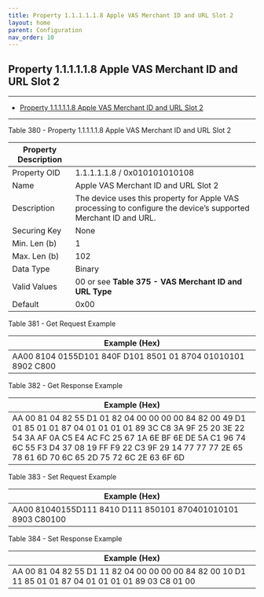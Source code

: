 ```yaml
---
title: Property 1.1.1.1.1.8 Apple VAS Merchant ID and URL Slot 2
layout: home
parent: Configuration
nav_order: 10
---
```


## Property 1.1.1.1.1.8 Apple VAS Merchant ID and URL Slot 2

---

- [Property 1.1.1.1.1.8 Apple VAS Merchant ID and URL Slot 2](#property-111118-apple-vas-merchant-id-and-url-slot-2)

---


Table 380 - Property 1.1.1.1.1.8 Apple VAS Merchant ID and URL Slot 2

| Property Description |  |
|----|----|
| Property OID | 1.1.1.1.1.8 / 0x010101010108 |
| Name | Apple VAS Merchant ID and URL Slot 2 |
| Description | The device uses this property for Apple VAS processing to configure the device’s supported Merchant ID and URL. |
| Securing Key | None |
| Min. Len (b) | 1 |
| Max. Len (b) | 102 |
| Data Type | Binary |
| Valid Values | 00 or see **Table 375 - VAS Merchant ID and URL Type** |
| Default | 0x00 |

Table 381 - Get Request Example

| Example (Hex)                                                |
|--------------------------------------------------------------|
| AA00 8104 0155D101 840F D101 8501 01 8704 01010101 8902 C800 |

Table 382 - Get Response Example

| Example (Hex) |
|----|
| AA 00 81 04 82 55 D1 01 82 04 00 00 00 00 84 82 00 49 D1 01 85 01 01 87 04 01 01 01 01 89 3C C8 3A 9F 25 20 3E 22 54 3A AF 0A C5 E4 AC FC 25 67 1A 6E BF 6E DE 5A C1 96 74 6C 55 F3 D4 37 08 19 FF F9 22 C3 9F 29 14 77 77 77 2E 65 78 61 6D 70 6C 65 2D 75 72 6C 2E 63 6F 6D |

Table 383 - Set Request Example

| Example (Hex)                                               |
|-------------------------------------------------------------|
| AA00 81040155D111 8410 D111 850101 870401010101 8903 C80100 |

Table 384 - Set Response Example

| Example (Hex) |
|----|
| AA 00 81 04 82 55 D1 11 82 04 00 00 00 00 84 82 00 10 D1 11 85 01 01 87 04 01 01 01 01 89 03 C8 01 00 |

##